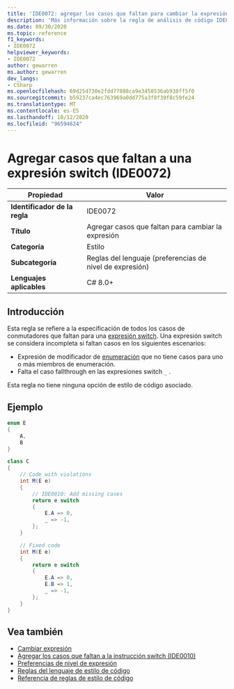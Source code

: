 ```yaml
---
title: 'IDE0072: agregar los casos que faltan para cambiar la expresión'
description: 'Más información sobre la regla de análisis de código IDE0072: agregar casos que faltan para cambiar la expresión'
ms.date: 09/30/2020
ms.topic: reference
f1_keywords:
- IDE0072
helpviewer_keywords:
- IDE0072
author: gewarren
ms.author: gewarren
dev_langs:
- CSharp
ms.openlocfilehash: 69d25d730e2fdd77888ca9e3458536ab938ff5f0
ms.sourcegitcommit: b59237ca4ec763969a0dd775a3f8f39f8c59fe24
ms.translationtype: MT
ms.contentlocale: es-ES
ms.lasthandoff: 10/12/2020
ms.locfileid: "96594624"
---
```

# <a name="add-missing-cases-to-switch-expression-ide0072"></a>Agregar casos que faltan a una expresión switch (IDE0072)

|Propiedad|Valor|
|-|-|
| **Identificador de la regla** | IDE0072 |
| **Título** | Agregar casos que faltan para cambiar la expresión |
| **Categoría** | Estilo |
| **Subcategoría** | Reglas del lenguaje (preferencias de nivel de expresión) |
| **Lenguajes aplicables** | C# 8.0+ |

## <a name="overview"></a>Introducción

Esta regla se refiere a la especificación de todos los casos de conmutadores que faltan para una [expresión switch](../../../csharp/language-reference/operators/switch-expression.md). Una expresión switch se considera incompleta si faltan casos en los siguientes escenarios:

- Expresión de modificador de [enumeración](../../../csharp/language-reference/builtin-types/enum.md) que no tiene casos para uno o más miembros de enumeración.
- Falta el caso fallthrough en las expresiones switch `_` .

Esta regla no tiene ninguna opción de estilo de código asociado.

## <a name="example"></a>Ejemplo

```csharp
enum E
{
    A,
    B
}

class C
{
    // Code with violations
    int M(E e)
    {
        // IDE0010: Add missing cases
        return e switch
        {
            E.A => 0,
            _ => -1,
        };
    }

    // Fixed code
    int M(E e)
    {
        return e switch
        {
            E.A => 0,
            E.B => 1,
            _ => -1,
        };
    }
}
```

## <a name="see-also"></a>Vea también

- [Cambiar expresión](../../../csharp/language-reference/operators/switch-expression.md)
- [Agregar los casos que faltan a la instrucción switch (IDE0010)](ide0010.md)
- [Preferencias de nivel de expresión](expression-level-preferences.md)
- [Reglas del lenguaje de estilo de código](language-rules.md)
- [Referencia de reglas de estilo de código](index.md)
